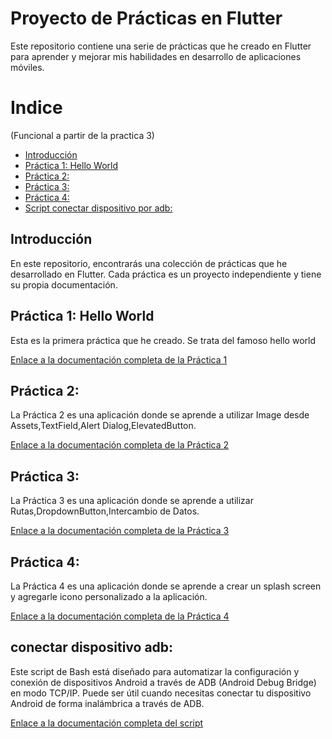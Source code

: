 # Proyecto de Prácticas en Flutter

Este repositorio contiene una serie de prácticas que he creado en Flutter para aprender y mejorar mis habilidades en desarrollo de aplicaciones móviles.
# Indice

(Funcional a partir de la practica 3)

- [Introducción](#introducción)
- [Práctica 1: Hello World](#práctica-1-hello-world)
- [Práctica 2: ](#práctica-2)
- [Práctica 3: ](#práctica-3)
- [Práctica 4: ](#práctica-4)
- [Script conectar dispositivo por adb: ](#conectar-dispositivo-adb)

## Introducción

En este repositorio, encontrarás una colección de prácticas que he desarrollado en Flutter. Cada práctica es un proyecto independiente y tiene su propia documentación.

## Práctica 1: Hello World

Esta es la primera práctica que he creado. Se trata del famoso hello world

[Enlace a la documentación completa de la Práctica 1]()

## Práctica 2:

La Práctica 2 es una aplicación donde se aprende a utilizar Image desde Assets,TextField,Alert Dialog,ElevatedButton.

[Enlace a la documentación completa de la Práctica 2]()

## Práctica 3:

La Práctica 3 es una aplicación donde se aprende a utilizar Rutas,DropdownButton,Intercambio de Datos.

[Enlace a la documentación completa de la Práctica 3](practica_03/README.md)

## Práctica 4:

La Práctica 4 es una aplicación donde se aprende a crear un splash screen y agregarle icono personalizado a la aplicación.

[Enlace a la documentación completa de la Práctica 4](practica_04/README.md)

## conectar dispositivo adb:

Este script de Bash está diseñado para automatizar la configuración y conexión de dispositivos Android a través de ADB (Android Debug Bridge) en modo TCP/IP. Puede ser útil cuando necesitas conectar tu dispositivo Android de forma inalámbrica a través de ADB.

[Enlace a la documentación completa del script](scripts/mac/conectar_dispositivo_adb/README.md)


